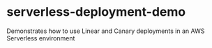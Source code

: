 # serverless-deployment-demo
Demonstrates how to use Linear and Canary deployments in an AWS Serverless environment
